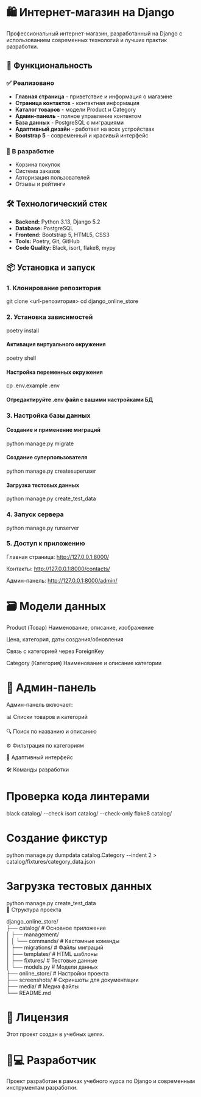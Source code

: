 # 🛍️ Интернет-магазин на Django

Профессиональный интернет-магазин, разработанный на Django с использованием современных технологий и лучших практик разработки.

## 🚀 Функциональность

### ✅ Реализовано
- **Главная страница** - приветствие и информация о магазине
- **Страница контактов** - контактная информация
- **Каталог товаров** - модели Product и Category
- **Админ-панель** - полное управление контентом
- **База данных** - PostgreSQL с миграциями
- **Адаптивный дизайн** - работает на всех устройствах
- **Bootstrap 5** - современный и красивый интерфейс

### 🔄 В разработке
- Корзина покупок
- Система заказов
- Авторизация пользователей
- Отзывы и рейтинги

## 🛠️ Технологический стек

- **Backend:** Python 3.13, Django 5.2
- **Database:** PostgreSQL
- **Frontend:** Bootstrap 5, HTML5, CSS3
- **Tools:** Poetry, Git, GitHub
- **Code Quality:** Black, isort, flake8, mypy

## 📦 Установка и запуск

### 1. Клонирование репозитория

git clone <url-репозитория>
cd django_online_store

### 2. Установка зависимостей
poetry install

####  Активация виртуального окружения
poetry shell

#### Настройка переменных окружения
cp .env.example .env
#### Отредактируйте .env файл с вашими настройками БД
### 3. Настройка базы данных

#### Создание и применение миграций
python manage.py migrate

#### Создание суперпользователя
python manage.py createsuperuser

#### Загрузка тестовых данных
python manage.py create_test_data
### 4. Запуск сервера
python manage.py runserver

### 5. Доступ к приложению
Главная страница: http://127.0.0.1:8000/

Контакты: http://127.0.0.1:8000/contacts/

Админ-панель: http://127.0.0.1:8000/admin/

# 🗃️ Модели данных
Product (Товар)
Наименование, описание, изображение

Цена, категория, даты создания/обновления

Связь с категорией через ForeignKey

Category (Категория)
Наименование и описание категории

# 🎨 Админ-панель
Админ-панель включает:

📊 Списки товаров и категорий

🔍 Поиск по названию и описанию

⚙️ Фильтрация по категориям

📱 Адаптивный интерфейс

🛠️ Команды разработки

# Проверка кода линтерами
black catalog/ --check
isort catalog/ --check-only
flake8 catalog/

# Создание фикстур
python manage.py dumpdata catalog.Category --indent 2 > catalog/fixtures/category_data.json

# Загрузка тестовых данных
python manage.py create_test_data  
📁 Структура проекта  

django_online_store/  
├── catalog/                 # Основное приложение  
│   ├── management/  
│   │   └── commands/       # Кастомные команды  
│   ├── migrations/         # Файлы миграций  
│   ├── templates/          # HTML шаблоны  
│   ├── fixtures/           # Тестовые данные  
│   └── models.py          # Модели данных  
├── online_store/          # Настройки проекта  
├── screenshots/           # Скриншоты для документации  
├── media/                 # Медиа файлы  
└── README.md  


# 📄 Лицензия
Этот проект создан в учебных целях.

# 👩💻 Разработчик
Проект разработан в рамках учебного курса по Django и современным инструментам разработки.

